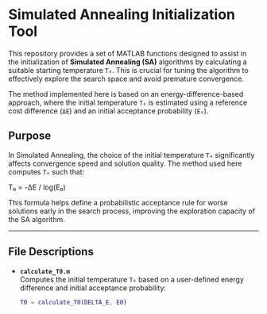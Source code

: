 # Simulated Annealing Initialization Tool

This repository provides a set of MATLAB functions designed to assist in the initialization of **Simulated Annealing (SA)** algorithms by calculating a suitable starting temperature `T₀`. This is crucial for tuning the algorithm to effectively explore the search space and avoid premature convergence.

The method implemented here is based on an energy-difference-based approach, where the initial temperature `T₀` is estimated using a reference cost difference (`ΔE`) and an initial acceptance probability (`E₀`).

## Purpose

In Simulated Annealing, the choice of the initial temperature `T₀` significantly affects convergence speed and solution quality. The method used here computes `T₀` such that:

T₀ = -ΔE / log(E₀)


This formula helps define a probabilistic acceptance rule for worse solutions early in the search process, improving the exploration capacity of the SA algorithm.

---

## File Descriptions

- **`calculate_T0.m`**  
  Computes the initial temperature `T₀` based on a user-defined energy difference and initial acceptance probability:
  ```matlab
  T0 = calculate_T0(DELTA_E, E0)
